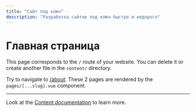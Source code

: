 ```yaml
---
title: "Сайт под ключ"
description: "Разработка сайтов под ключ быстро и недорого"
---
```


# Главная страница

This page corresponds to the `/` route of your website. You can delete it or create another file in the `content/` directory.

Try to navigate to [/about](/about). These 2 pages are rendered by the `pages/[...slug].vue` component.

---

Look at the [Content documentation](https://content.nuxtjs.org/) to learn more.
